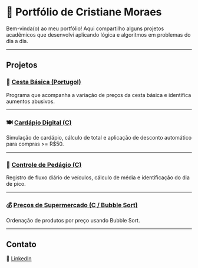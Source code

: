 # 💼 Portfólio de Cristiane Moraes

Bem-vinda(o) ao meu portfólio! Aqui compartilho alguns projetos acadêmicos que desenvolvi aplicando lógica e algoritmos em problemas do dia a dia.

---

## Projetos

### 🛒 [Cesta Básica (Portugol)](https://github.com/crismoraes-ads/cesta-basica-portugol)
Programa que acompanha a variação de preços da cesta básica e identifica aumentos abusivos.

---

### 🍽️ [Cardápio Digital (C)](https://github.com/crismoraes-ads/cardapio-digital-c)
Simulação de cardápio, cálculo de total e aplicação de desconto automático para compras >= R$50.

---

### 🚧 [Controle de Pedágio (C)](https://github.com/crismoraes-ads/Controle-de-Ped-gio)
Registro de fluxo diário de veículos, cálculo de média e identificação do dia de pico.

---

### 💰 [Preços de Supermercado (C / Bubble Sort)](https://github.com/crismoraes-ads/Pre-os-Supermercado-Bubble-Sort)
Ordenação de produtos por preço usando Bubble Sort.

---

## Contato
🔗 [LinkedIn](https://www.linkedin.com/in/crismoraes-ads)
